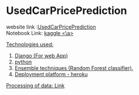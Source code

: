 # UsedCarPricePrediction

website link :<a href="http://used-car-price-predict.herokuapp.com/">UsedCarPricePrediction </a> <br>
Notebook Link: <a href="https://www.kaggle.com/code/rudragujarathi/car-price-predictor-notebook/notebook"> kaggle <\a>

Technologies used:
1. Django (For web App)
2. python
3. Ensemble techniques (Random Forest classifier).
4. Deployment platform - heroku

Processing of data: <a href="https://github.com/Rudra-23/Car-Price-Prediction-Python">Link</a>
